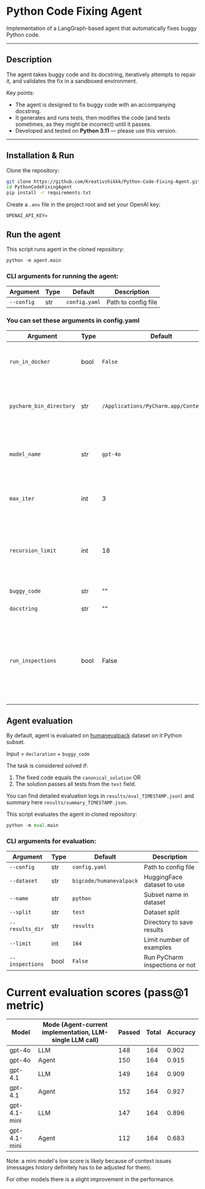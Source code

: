 # Python Code Fixing Agent

Implementation of a LangGraph-based agent that automatically fixes buggy Python code.

---

## Description

The agent takes buggy code and its docstring, iteratively attempts to repair it, and validates the fix in a sandboxed
environment.

Key points:
- The agent is designed to fix buggy code with an accompanying docstring.
- It generates and runs tests, then modifies the code (and tests sometimes, as they might be incorrect) until it passes.
- Developed and tested on **Python 3.11** — please use this version.

---

## Installation & Run

Clone the repository:

```bash
git clone https://github.com/Kreativshikkk/Python-Code-Fixing-Agent.git PythonCodeFixingAgent
cd PythonCodeFixingAgent
pip install -r requirements.txt
```

Create a `.env` file in the project root and set your OpenAI key:

```
OPENAI_API_KEY=
```

## Run the agent

This script runs agent in the cloned repository:

```python
python -m agent.main
```

### CLI arguments for running the agent:

| Argument   | Type | Default       | Description         |
|------------|------|---------------|---------------------|
| `--config` | str  | `config.yaml` | Path to config file |

### You can set these arguments in config.yaml

| Argument                | Type | Default                                  | Description                                                                                                                |
|-------------------------|------|------------------------------------------|----------------------------------------------------------------------------------------------------------------------------|
| `run_in_docker`         | bool | `False`                                  | Run LLM generated code in Docker container                                                                                 |
| `pycharm_bin_directory` | str  | `/Applications/PyCharm.app/Contents/bin` | Needed for inspections tool. This value it default for Mac                                                                 |
| `model_name`            | str  | `gpt-4o`                                 | Model used in the agent. Currently only OpenAI models are supported                                                        |
| `max_iter`              | int  | 3                                        | Specifies the number of agent fixing code-running tests cycles                                                             |
| `recursion_limit`       | int  | 18                                       | Recursion limit during agent execution. It is recommended to keep it more than max_iter * 6                                |
| `buggy_code`            | str  | ""                                       | Code to be fixed                                                                                                           |
| `docstring`             | str  | ""                                       | Docstring for the code                                                                                                     |
| `run_inspections`       | bool | False                                    | To run inspections tool or no. Note: it is available only if you have PyCharm installed and is running code outside of it! |

## Agent evaluation

By default, agent is evaluated on [humanevalpack](https://huggingface.co/datasets/bigcode/humanevalpack/viewer/python/test?row=0) dataset on it Python subset. 

Input = `declaration` + `buggy_code` 

The task is considered solved if:
1. The fixed code equals the `canonical_solution` OR
2. The solution passes all tests from the `test` field.

You can find detailed evaluation logs in `results/eval_TIMESTAMP.jsonl` and summary here `results/summary_TIMESTAMP.json`.

This script evaluates the agent in cloned repository:

```python
python -m eval.main
```

### CLI arguments for evaluation:

| Argument        | Type | Default                 | Description                    |
|-----------------|------|-------------------------|--------------------------------|
| `--config`      | str  | `config.yaml`           | Path to config file            |
| `--dataset`     | str  | `bigcode/humanevalpack` | HuggingFace dataset to use     |
| `--name`        | str  | `python`                | Subset name in dataset         |
| `--split`       | str  | `test`                  | Dataset split                  |
| `--results_dir` | str  | `results`               | Directory to save results      |
| `--limit`       | int  | `164`                   | Limit number of examples       |
| `--inspections` | bool | `False`                 | Run PyCharm inspections or not |

# Current evaluation scores (pass@1 metric)
| Model        | Mode (Agent-current implementation, LLM-single LLM call) | Passed | Total | Accuracy |
|--------------|----------------------------------------------------------|--------|-------|----------|
| gpt-4o       | LLM                                                      | 148    | 164   | 0.902    |
| gpt-4o       | Agent                                                    | 150    | 164   | 0.915    |
| gpt-4.1      | LLM                                                      | 149    | 164   | 0.909    |
| gpt-4.1      | Agent                                                    | 152    | 164   | 0.927    |
| gpt-4.1-mini | LLM                                                      | 147    | 164   | 0.896    |
| gpt-4.1-mini | Agent                                                    | 112    | 164   | 0.683    |

Note: a mini model's low score is likely because of context issues (messages history definitely has to be adjusted for them).

For other models there is a slight improvement in the performance.
